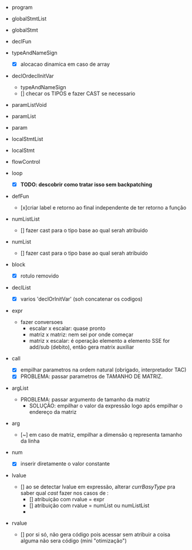 - program
- globalStmtList
- globalStmt
- declFun
- typeAndNameSign
  - [x] alocacao dinamica em caso de array
- declOrdeclInitVar
  - typeAndNameSign 
  - [] checar os TIPOS e fazer CAST se necessario

- paramListVoid
- paramList
- param
- localStmtList
- localStmt
- flowControl
- loop
  - [x] **TODO: descobrir como tratar isso sem backpatching**
- defFun
  - [x]criar label e retorno ao final independente de ter retorno a função

- numListList
  - [] fazer cast para o tipo base ao qual serah atribuido
- numList
  - [] fazer cast para o tipo base ao qual serah atribuido
- block
  - [x] rotulo removido

- declList
  - [x] varios 'declOrInitVar' (soh concatenar os codigos)
- expr
  - fazer conversoes
    + escalar x escalar: quase pronto
    + matriz x matriz: nem sei por onde começar
    + matriz x escalar: é operação elemento a elemento SSE for add/sub (debito), então gera matrix auxiliar 
- call
  - [x] empilhar parametros na ordem natural (obrigado, interpretador TAC)
  - [x] PROBLEMA: passar parametros de TAMANHO DE MATRIZ.

- argList
  - PROBLEMA: passar argumento de tamanho da matriz
    - SOLUÇÃO: empilhar o valor da expressão logo após empilhar o endereço da matriz

- arg
  - [~] em caso de matriz, empilhar a dimensão q representa tamanho da linha

- num
  - [x] inserir diretamente o valor constante

- lvalue
  - [] ao se detectar lvalue em expressão, alterar *currBasyType* pra saber
    qual *cast* fazer nos casos de :
      - [] atribuição com rvalue = expr
      - [] atribuição com rvalue = numList ou numListList
      - 
- rvalue
  - [] por si só, não gera código pois acessar sem atribuir a coisa alguma
    não sera código (mini "otimização")